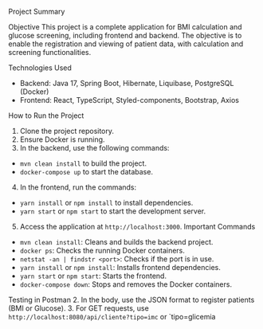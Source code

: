 Project Summary

Objective
This project is a complete application for BMI calculation and glucose screening, including frontend
and backend. The objective is to enable the registration and viewing of patient data, with calculation
and screening functionalities.

Technologies Used
- Backend: Java 17, Spring Boot, Hibernate, Liquibase, PostgreSQL (Docker)
- Frontend: React, TypeScript, Styled-components, Bootstrap, Axios

How to Run the Project
1. Clone the project repository.
2. Ensure Docker is running.
3. In the backend, use the following commands:
 - `mvn clean install` to build the project.
 - `docker-compose up` to start the database.
4. In the frontend, run the commands:
 - `yarn install` or `npm install` to install dependencies.
 - `yarn start` or `npm start` to start the development server.
5. Access the application at `http://localhost:3000`.
Important Commands
- `mvn clean install`: Cleans and builds the backend project.
- `docker ps`: Checks the running Docker containers.
- `netstat -an | findstr <port>`: Checks if the port is in use.
- `yarn install` or `npm install`: Installs frontend dependencies.
- `yarn start` or `npm start`: Starts the frontend.
- `docker-compose down`: Stops and removes the Docker containers.

Testing in Postman
2. In the body, use the JSON format to register patients (BMI or Glucose).
3. For GET requests, use `http://localhost:8080/api/cliente?tipo=imc` or `tipo=glicemia
